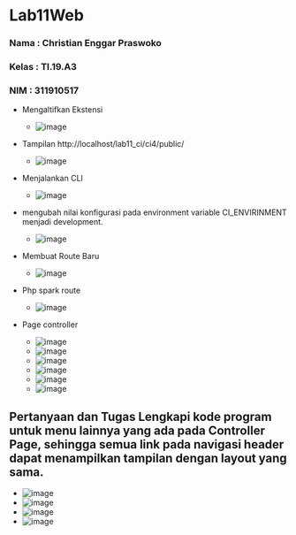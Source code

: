 # Lab11Web
### Nama   : Christian Enggar Praswoko
### Kelas  : TI.19.A3
### NIM    : 311910517 



* Mengaltifkan Ekstensi
  * ![image](https://user-images.githubusercontent.com/81626901/122044891-3b4e1d00-ce07-11eb-9d0a-2eb7e4201dc4.png)


* Tampilan http://localhost/lab11_ci/ci4/public/
  * ![image](https://user-images.githubusercontent.com/81626901/122044983-591b8200-ce07-11eb-814d-36f89290a085.png)


* Menjalankan CLI
  * ![image](https://user-images.githubusercontent.com/81626901/122045041-6b95bb80-ce07-11eb-8262-30adba46a57f.png)


* mengubah nilai konfigurasi pada environment variable CI_ENVIRINMENT menjadi development.
  * ![image](https://user-images.githubusercontent.com/81626901/122045146-92ec8880-ce07-11eb-8427-822fa6140fdb.png)


* Membuat Route Baru
  * ![image](https://user-images.githubusercontent.com/81626901/122045183-a0097780-ce07-11eb-88a9-db6180ec61d0.png)


* Php spark route
  * ![image](https://user-images.githubusercontent.com/81626901/122045229-abf53980-ce07-11eb-8121-4cec19be8453.png)


* Page controller
  * ![image](https://user-images.githubusercontent.com/81626901/122045267-b8799200-ce07-11eb-8813-758851f4bd34.png)
  * ![image](https://user-images.githubusercontent.com/81626901/122045286-be6f7300-ce07-11eb-99ec-63804ade937e.png)
  * ![image](https://user-images.githubusercontent.com/81626901/122045305-c3ccbd80-ce07-11eb-9214-aac1c7fb2378.png)
  * ![image](https://user-images.githubusercontent.com/81626901/122045330-c92a0800-ce07-11eb-9df2-f7e0c8750008.png)
  * ![image](https://user-images.githubusercontent.com/81626901/122045362-d47d3380-ce07-11eb-9a47-39310924806d.png)
  * ![image](https://user-images.githubusercontent.com/81626901/122045722-46ee1380-ce08-11eb-8de9-f9f0f53b537a.png)



## Pertanyaan dan Tugas Lengkapi kode program untuk menu lainnya yang ada pada Controller Page, sehingga semua link pada navigasi header dapat menampilkan tampilan dengan layout yang sama. 

* ![image](https://user-images.githubusercontent.com/81626901/122045751-4fdee500-ce08-11eb-95e9-c34435b50451.png)
* ![image](https://user-images.githubusercontent.com/81626901/122045778-5705f300-ce08-11eb-843c-4f55af0f0e5d.png)
* ![image](https://user-images.githubusercontent.com/81626901/122045807-5cfbd400-ce08-11eb-9dc1-dd2e15b39ab1.png)
* ![image](https://user-images.githubusercontent.com/81626901/122045828-62591e80-ce08-11eb-8b87-6ba55a9c54bc.png)



